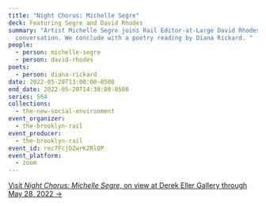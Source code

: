```yaml
---
title: "Night Chorus: Michelle Segre"
deck: Featuring Segre and David Rhodes
summary: "Artist Michelle Segre joins Rail Editor-at-Large David Rhodes for a
  conversation. We conclude with a poetry reading by Diana Rickard. "
people:
  - person: michelle-segre
  - person: david-rhodes
poets:
  - person: diana-rickard
date: 2022-05-20T13:00:00-0500
end_date: 2022-05-20T14:30:00-0500
series: 564
collections:
  - the-new-social-environment
event_organizer:
  - the-brooklyn-rail
event_producer:
  - the-brooklyn-rail
event_id: rec7FcjDZwrKZRlOP
event_platform:
  - zoom
---
```

[Visit *Night Chorus: Michelle Segre*, on view at Derek Eller Gallery through May 28, 2022 →](https://www.derekeller.com/exhibitions/michelle-segre8)